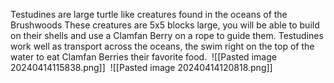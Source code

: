 Testudines are large turtle like creatures found in the oceans of the Brushwoods
These creatures are 5x5 blocks large, you will be able to build on their shells and use a Clamfan Berry on a rope to guide them. 
Testudines work well as transport across the oceans, the swim right on the top of the water to eat Clamfan Berries their favorite food.
 ![[Pasted image 20240414115838.png]]
 ![[Pasted image 20240414120818.png]]